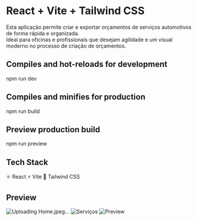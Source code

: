 # React + Vite + Tailwind CSS

Esta aplicação permite criar e exportar orçamentos de serviços automotivos de forma rápida e organizada.  
Ideal para oficinas e profissionais que desejam agilidade e um visual moderno no processo de criação de orçamentos.


## Compiles and hot-reloads for development

npm run dev

## Compiles and minifies for production 

npm run build

## Preview production build

npm run preview

## Tech Stack

⚛️ React 
⚡ Vite
🎨 Tailwind CSS


## Preview

![Uploading Home.jpeg…]()
![Serviços](https://github.com/user-attachments/assets/627bd375-0b7f-45c9-88b1-4b4601a83753)
![Preview](https://github.com/user-attachments/assets/ce0ab0f1-86a3-46c0-96d5-cc13f13e7885)

